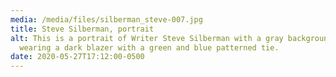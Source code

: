 ```yaml
---
media: /media/files/silberman_steve-007.jpg
title: Steve Silberman, portrait
alt: This is a portrait of Writer Steve Silberman with a gray background. He's
  wearing a dark blazer with a green and blue patterned tie.
date: 2020-05-27T17:12:00-0500
---
```

